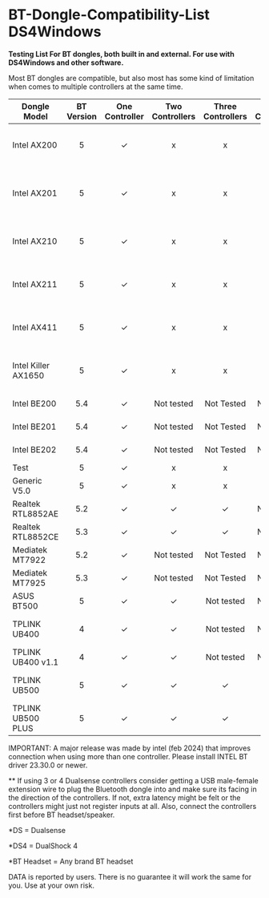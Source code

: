 # BT-Dongle-Compatibility-List DS4Windows

**Testing List For BT dongles, both built in and external. For use with DS4Windows and other software.**

Most BT dongles are compatible, but also most has some kind of limitation when comes to multiple controllers at the same time.


| Dongle Model  | BT Version | One Controller  | Two Controllers | Three Controllers  | Four Controllers | BT headset  | Comment | Comment  | Comment |
| ------------- | :-------------: | :-------------: | :-------------: | :-------------: | :-------------: | :-------------: | :-------------: | :-------------: | :-------------: |
| Intel AX200  | 5  | ✓  | x  | x  | x  | BT Headset Wont connect  | When using DS, fine for DS4  | Empty  | Empty  |
| Intel AX201  | 5  | ✓  | x  | x  | x  | BT Headset Wont connect  | When using DS, fine for DS4  | 2 controllers sometimes work for some time  | Empty  |
| Intel AX210  | 5  | ✓  | x  | x  | x  | BT Headset Wont connect  | When using DS, fine for DS4  | Empty  | Empty  |
| Intel AX211  | 5  | ✓  | x  | x  | x  | BT Headset Wont connect  | When using DS, fine for DS4  | Empty  | Empty  |
| Intel AX411  | 5  | ✓  | x  | x  | x  | BT Headset Wont connect  | When using DS, fine for DS4  | Empty  | Empty  |
| Intel Killer AX1650  | 5  | ✓  | x  | x  | x  | BT Headset Wont connect  | When using DS, fine for DS4  | Empty  | Empty  |
| Intel BE200  | 5.4  | ✓  | Not tested  | Not Tested  | Not tested  | Not Tested  | x  | Empty  | Empty  |
| Intel BE201  | 5.4  | ✓  | Not tested  | Not Tested  | Not tested  | Not Tested  | x  | Empty  | Empty  |
| Intel BE202  | 5.4  | ✓  | Not tested  | Not Tested  | Not tested  | Not Tested  | x  | Empty  | Empty  |
| Test  | 5  | ✓  | x  | x  | x  | x  | x  | Empty  | Empty  |
| Generic V5.0 | 5  | ✓  | x  | x  | x  | x  | x  | VID_0A12 PID_0001  | CSR Chip  |
| Realtek RTL8852AE  | 5.2  | ✓  | ✓  | ✓   | Not tested  | Not tested  |   | Empty| Empty  |
| Realtek RTL8852CE  | 5.3  | ✓  | ✓  | ✓   | Not tested  | Not tested  |   | Empty| Empty  |
| Mediatek MT7922  | 5.2  | ✓  | Not tested  | Not Tested  | Not tested  | Not Tested  | x  | Empty  | Empty  |
| Mediatek MT7925  | 5.3  | ✓  | Not tested  | Not Tested  | Not tested  | Not Tested  | x  | Empty  | Empty  |
| ASUS BT500  | 5  | ✓  | ✓  | Not tested  | Not tested  | x  | x  | Empty  | Realtek Chip  |
| TPLINK UB400  | 4  | ✓  | ✓  | Not tested  | Not tested  | Fine with one DS  | Skip BT Audio with 2 DS  | Empty  | CSR Chip  |
| TPLINK UB400 v1.1 | 4  | ✓  | ✓  | Not tested  | Not tested  | Not Tested  |   | Empty  | Realtek Chip  |
| TPLINK UB500  | 5  | ✓  | ✓  | ✓  | ✓ | Fine with four DS  | ✓ | VID_2357 PID_0604| Realtek Chip  |
| TPLINK UB500 PLUS | 5  | ✓  | ✓  | ✓  | ✓ | Fine with four DS  | ✓  | | Realtek Chip  |


IMPORTANT: A major release was made by intel (feb 2024) that improves connection when using more than one controller. Please install INTEL BT driver 23.30.0 or newer.

** If using 3 or 4 Dualsense controllers consider getting a USB male-female extension wire to plug the Bluetooth dongle into and make sure its facing in the direction of the controllers. If not, extra latency might be felt or the controllers might just not register inputs at all. Also, connect the controllers first before BT headset/speaker.

*DS = Dualsense

*DS4 = DualShock 4

*BT Headset = Any brand BT headset

DATA is reported by users. There is no guarantee it will work the same for you. Use at your own risk.
